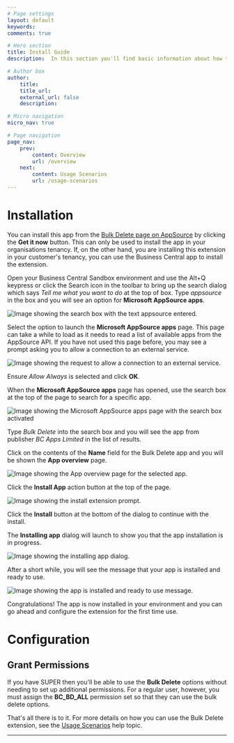 ```yaml
---
# Page settings
layout: default
keywords:
comments: true

# Hero section
title: Install Guide
description:  In this section you'll find basic information about how to install the app and configure the permission sets.  If you're a first time user, you should read this Install Guide first.

# Author box
author:
    title: 
    title_url: 
    external_url: false
    description: 

# Micro navigation
micro_nav: true

# Page navigation
page_nav:
    prev:
        content: Overview
        url: /overview
    next:
        content: Usage Scenarios
        url: /usage-scenarios
---
```


# Installation

You can install this app from the [Bulk Delete page on AppSource](https://appsource.microsoft.com/en-us/product/dynamics-365-business-central/PUBID.bcappslimited1693858041247%7CAID.bulk-delete%7CPAPPID.f6ed7976-9eb2-4854-b0e3-ab8a4a3f23ea?tab=Overview) by clicking the **Get it now** button. This can only be used to install the app in your organisations tenancy. If, on the other hand, you are installing this extension in your customer's tenancy, you can use the Business Central app to install the extension. 

Open your Business Central Sandbox environment and use the Alt+Q keypress or click the Search icon in the toolbar to bring up the search dialog which says *Tell me what you want to do* at the top of box. Type *appsource* in the box and you will see an option for **Microsoft AppSource apps**.

![Image showing the search box with the text appsource entered.](/screenshots/install/SearchForAppSource.png)

Select the option to launch the **Microsoft AppSource apps** page. This page can take a while to load as it needs to read a list of available apps from the AppSource API. If you have not used this page before, you may see a prompt asking you to allow a connection to an external service.

![Image showing the request to allow a connection to an external service.](/screenshots/install/AllowRequestToService.png)

Ensure *Allow Always* is selected and click **OK**.

When the **Microsoft AppSource apps** page has opened, use the search box at the top of the page to search for a specific app.

![Image showing the Microsoft AppSource apps page with the search box activated](/screenshots/install/SearchForAnApp.png)

Type *Bulk Delete* into the search box and you will see the app from publisher *BC Apps Limited* in the list of results.

Click on the contents of the **Name** field for the Bulk Delete app and you will be shown the **App overview** page.

![Image showing the App overview page for the selected app.](/screenshots/install/AppOverview.png)

Click the **Install App** action button at the top of the page.

![Image showing the install extension prompt.](/screenshots/install/InstallExtension.png)

Click the **Install** button at the bottom of the dialog to continue with the install.

The **Installing app** dialog will launch to show you that the app installation is in progress.

![Image showing the installing app dialog.](/screenshots/install/InstallingApp.png)

After a short while, you will see the message that your app is installed and ready to use.

![Image showing the app is installed and ready to use message.](/screenshots/install/AppIsInstalled.png)

Congratulations! The app is now installed in your environment and you can go ahead and configure the extension for the first time use.

# Configuration

## Grant Permissions

If you have SUPER then you'll be able to use the **Bulk Delete** options without needing to set up additional permissions. For a regular user, however, you must assign the **BC_BD_ALL** permission set so that they can use the bulk delete options.

That's all there is to it. For more details on how you can use the Bulk Delete extension, see the [Usage Scenarios](/BulkDelete/usage-scenarios) help topic.

---

[^1]: In a Production environment a user can only see the **Bank Validation Result** field if they have a Bulk Delete license assigned to them.